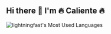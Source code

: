 ## Hi there 👋 I'm 🔥 Caliente 🔥

<!--
**lightningfast707/lightningfast707** is a ✨ _special_ ✨ repository because its `README.md` (this file) appears on your GitHub profile.

Here are some ideas to get you started:

- 🔭 I’m currently working on ...
- 🌱 I’m currently learning ...
- 👯 I’m looking to collaborate on ...
- 🤔 I’m looking for help with ...
- 💬 Ask me about ...
- 📫 How to reach me: ...
- 😄 Pronouns: ...
- ⚡ Fun fact: ...
-->
![lightningfast's Most Used Languages](https://github-readme-stats-three-beta-50.vercel.app/api/top-langs/?username=lightningfast707&theme=vue-dark&show_icons=true&hide_border=true&layout=compact)

